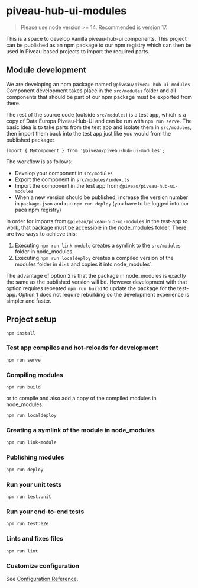 # piveau-hub-ui-modules

> Please use node version >= 14. Recommended is version 17.

This is a space to develop Vanilla piveau-hub-ui components. 
This project can be published as an npm package to our npm registry
which can then be used in Piveau based projects to import the
required parts.

## Module development

We are developing an npm package named `@piveau/piveau-hub-ui-modules`
Component development takes place in the `src/modules` folder and
all components that should be part of our npm package must be 
exported from there.

The rest of the source code (outside `src/modules`) is a test app, which is a copy of Data Europa
Piveau-Hub-UI and can be run with `npm run serve`. The basic idea is to take parts from 
the test app and isolate them in `src/modules`, then import them back into the test 
app just like you would from the published package:

```
import { MyComponent } from '@piveau/piveau-hub-ui-modules';
```

The workflow is as follows:

  * Develop your component in `src/modules`
  * Export the component in `src/modules/index.ts`
  * Import the component in the test app from `@piveau/piveau-hub-ui-modules`
  * When a new version should be published, increase the version number in `package.json` and run `npm run deploy` (you have to be logged into our paca npm registry)

In order for imports from `@piveau/piveau-hub-ui-modules` in the test-app to work, that package must be accessible in the node_modules folder.
There are two ways to achieve this:

  1. Executing `npm run link-module` creates a symlink to the `src/modules` folder in node_modules.
  2. Executing `npm run localdeploy` creates a compiled version of the modules folder in `dist` and copies it into node_modules`.

The advantage of option 2 is that the package in node_modules is exactly the same as the published version will be.
However development with that option requires repeated `npm run build` to update the package for the test-app.
Option 1 does not require rebuilding so the development experience is simpler and faster.

## Project setup
```
npm install
```

### Test app compiles and hot-reloads for development
```
npm run serve
```

### Compiling modules
```
npm run build
```

or to compile and also add a copy of the compiled modules in node_modules:

```
npm run localdeploy
```

### Creating a symlink of the module in node_modules
```
npm run link-module
```

### Publishing modules
```
npm run deploy
```

### Run your unit tests
```
npm run test:unit
```

### Run your end-to-end tests
```
npm run test:e2e
```

### Lints and fixes files
```
npm run lint
```

### Customize configuration
See [Configuration Reference](https://cli.vuejs.org/config/).
